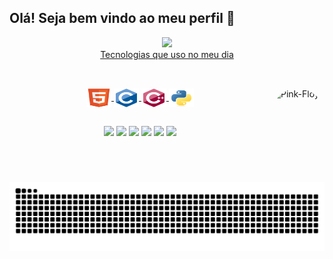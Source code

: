 ## Olá! Seja bem vindo ao meu perfil 🤙
<div align="center">
  <a href="https://github.com/biell-lopes">
  <img height="180em" src="https://github-readme-stats.vercel.app/api?username=biell-lopes&show_icons=true&theme=dark&include_all_commits=true&count_private=true"/>
    <div> 
    Tecnologias que uso no meu dia <h2>
      </div>

  <div style="display: inline_block"><br>
  <img align="center" alt="Biel-HTML" height="30" width="40" src="https://raw.githubusercontent.com/devicons/devicon/master/icons/html5/html5-original.svg">
  <img align="center" alt="Biel-C" height="30" width="40" src="https://raw.githubusercontent.com/devicons/devicon/master/icons/c/c-original.svg">
  <img align="center" alt="Biel-Cplusplus" height="30" width="40" src="https://raw.githubusercontent.com/devicons/devicon/master/icons/cplusplus/cplusplus-original.svg">
    <img align="center" alt="Biel-Python" height="30" width="40" src="https://raw.githubusercontent.com/devicons/devicon/master/icons/python/python-original.svg">
  <img align="right" alt="Pink-Floyd" height="150" style="border-radius:50px;" src="https://c.tenor.com/fCcpPBwaJk0AAAAC/pink-floyd-the-dark-side-of-the-moon.gif">
</div>
  
  ##
 
<div> 
  <a href="https://twitter.com/biellkkkj" target="_blank"><img src="https://img.shields.io/badge/Twitter-1DA1F2?style=for-the-badge&logo=twitter&logoColor=white" target="_blank"></a>
  <a href="https://www.instagram.com/gabriell.lops/" target="_blank"><img src="https://img.shields.io/badge/-Instagram-%23E4405F?style=for-the-badge&logo=instagram&logoColor=white" target="_blank"></a>
 	<a href="https://steamcommunity.com/id/Biellkkkj/" target="_blank"><img src="https://img.shields.io/badge/Steam-000000?style=for-the-badge&logo=steam&logoColor=white" target="_blank"></a>
 <a href="https://open.spotify.com/user/22m4lbv252x5rsxtmuk4af5ty" target="_blank"><img src="https://img.shields.io/badge/Spotify-1ED760?&style=for-the-badge&logo=spotify&logoColor=white" target="_blank"></a> 
  <a href = "mailto:lopesqn@gmail.com"><img src="https://img.shields.io/badge/-Gmail-%23333?style=for-the-badge&logo=gmail&logoColor=white" target="_blank"></a>
  <a href="https://www.linkedin.com/in/gabriel-lopes-501aa4116/" target="_blank"><img src="https://img.shields.io/badge/-LinkedIn-%230077B5?style=for-the-badge&logo=linkedin&logoColor=white" target="_blank"></a> 
 
  ![Snake animation](https://github.com/biell-lopes/biell-lopes/blob/output/github-contribution-grid-snake.svg)
 
</div>
